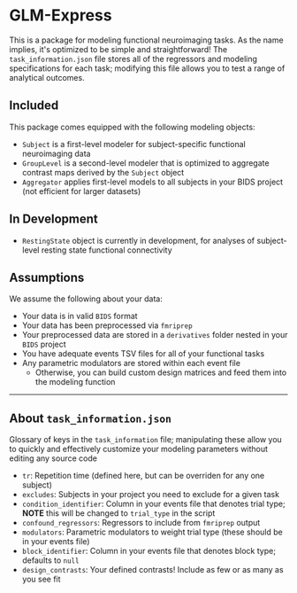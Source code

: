 # GLM-Express

This is a package for modeling functional neuroimaging tasks. As the name implies, it's optimized to be simple and straightforward! The `task_information.json` file stores all of the regressors and modeling specifications for each task; modifying this file allows you to test a range of analytical outcomes.

## Included

This package comes equipped with the following modeling objects:

* `Subject` is a first-level modeler for subject-specific functional neuroimaging data
* `GroupLevel` is a second-level modeler that is optimized to aggregate contrast maps derived by the `Subject` object
* `Aggregator` applies first-level models to all subjects in your BIDS project (not efficient for larger datasets)

## In Development

* `RestingState` object is currently in development, for analyses of subject-level resting state functional connectivity


## Assumptions

We assume the following about your data:

* Your data is in valid `BIDS` format     <br> 
* Your data has been preprocessed via `fmriprep` 
* Your preprocessed data are stored in a `derivatives` folder nested in your `BIDS` project <br>
* You have adequate events TSV files for all of your functional tasks <br>
* Any parametric modulators are stored within each event file <br>
  * Otherwise, you can build custom design matrices and feed them into the modeling function

------------

## About `task_information.json`

Glossary of keys in the `task_information` file; manipulating these allow you to quickly and effectively customize your modeling parameters without editing any source code

* `tr`: Repetition time (defined here, but can be overriden for any one subject)
* `excludes`: Subjects in your project you need to exclude for a given task
* `condition_identifier`: Column in your events file that denotes trial type; **NOTE** this will be changed to `trial_type` in the script
* `confound_regressors`: Regressors to include from `fmriprep` output
* `modulators`: Parametric modulators to weight trial type (these should be in your events file)
* `block_identifier`: Column in your events file that denotes block type; defaults to `null`
* `design_contrasts`: Your defined contrasts! Include as few or as many as you see fit